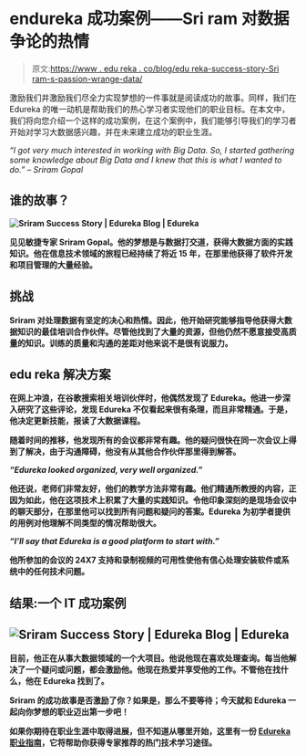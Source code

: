 # endureka 成功案例——Sri ram 对数据争论的热情

> 原文:[https://www . edu reka . co/blog/edu reka-success-story-Sri ram-s-passion-wrange-data/](https://www.edureka.co/blog/edureka-success-story-sriram-s-passion-wrangle-data/)

激励我们并激励我们尽全力实现梦想的一件事就是阅读成功的故事。同样，我们在 Edureka 的唯一动机是帮助我们的热心学习者实现他们的职业目标。在本文中，我们将向您介绍一个这样的成功案例，在这个案例中，我们能够引导我们的学习者开始对学习大数据感兴趣，并在未来建立成功的职业生涯。

*“I got very much interested in working with Big Data. So, I started gathering some knowledge about Big Data and I knew that this is what I wanted to do.” – Sriram Gopal*

## ****谁的故事？****

**![Sriram Success Story | Edureka Blog | Edureka](../Images/e5b6a78892631f47805eade146cf30cf.png)**

**见见敏捷专家 Sriram Gopal。他的梦想是与数据打交道，获得大数据方面的实践知识。他在信息技术领域的旅程已经持续了将近 15 年，在那里他获得了软件开发和项目管理的大量经验。**

## ****挑战****

**Sriram 对处理数据有坚定的决心和热情。因此，他开始研究能够指导他获得大数据知识的最佳培训合作伙伴。尽管他找到了大量的资源，但他仍然不愿意接受高质量的知识。训练的质量和沟通的差距对他来说不是很有说服力。**

## ****edu reka 解决方案****

**在网上冲浪，在谷歌搜索相关培训伙伴时，他偶然发现了 Edureka。他进一步深入研究了这些评论，发现 Edureka 不仅看起来很有条理，而且非常精通。于是，他决定更新技能，报读了大数据课程。**

**随着时间的推移，他发现所有的会议都非常有趣。他的疑问很快在同一次会议上得到了解决，由于沟通障碍，他没有从其他合作伙伴那里得到解答。**

***“Edureka looked organized, very well organized.”***

****他还说，老师们非常友好，他们的教学方法非常有趣。他们精通所教授的内容，正因为如此，他在这项技术上积累了大量的实践知识。令他印象深刻的是现场会议中的聊天部分，在那里他可以找到所有问题和疑问的答案。Edureka 为初学者提供的用例对他理解不同类型的情况帮助很大。****

*****“I’ll say that Edureka is a good platform to start with.”*****

******他所参加的会议的 24X7 支持和录制视频的可用性使他有信心处理安装软件或系统中的任何技术问题。******

## ********结果:一个 IT 成功案例********

## ******![Sriram Success Story | Edureka Blog | Edureka](../Images/f79ce5731de8ba324eed77f3d4b33939.png)******

******目前，他正在从事大数据领域的一个大项目。他说他现在喜欢处理查询。每当他解决了一个疑问或问题，都会激励他。他现在热爱并享受他的工作。不管他在找什么，他在 Edureka 找到了。******

******Sriram 的成功故事是否激励了你？如果是，那么不要等待；今天就和 Edureka 一起向你梦想的职业迈出第一步吧！******

******如果你期待在职业生涯中取得进展，但不知道从哪里开始，这里有一份 [Edureka 职业指南](https://www.edureka.co/career-guide)，它将帮助你获得专家推荐的热门技术学习途径。******